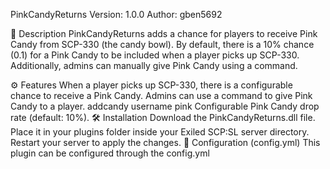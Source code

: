 PinkCandyReturns
Version: 1.0.0
Author: gben5692

📌 Description
PinkCandyReturns adds a chance for players to receive Pink Candy from SCP-330 (the candy bowl). By default, there is a 10% chance (0.1) for a Pink Candy to be included when a player picks up SCP-330. Additionally, admins can manually give Pink Candy using a command.

⚙️ Features
When a player picks up SCP-330, there is a configurable chance to receive a Pink Candy.
Admins can use a command to give Pink Candy to a player.
addcandy username pink
Configurable Pink Candy drop rate (default: 10%).
🛠️ Installation
Download the PinkCandyReturns.dll file.
Place it in your plugins folder inside your Exiled SCP:SL server directory.
Restart your server to apply the changes.
🔧 Configuration (config.yml)
This plugin can be configured through the config.yml

